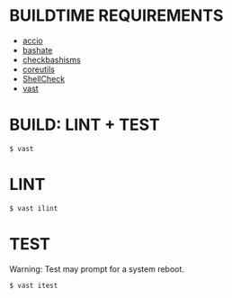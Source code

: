 # BUILDTIME REQUIREMENTS

* [accio](https://github.com/mcandre/accio)
* [bashate](https://pypi.python.org/pypi/bashate/0.5.1)
* [checkbashisms](https://sourceforge.net/projects/checkbaskisms/)
* [coreutils](https://www.gnu.org/software/coreutils/)
* [ShellCheck](https://hackage.haskell.org/package/ShellCheck)
* [vast](http://github.com/mcandre/vast)

# BUILD: LINT + TEST

```console
$ vast
```

# LINT

```console
$ vast ilint
```

# TEST

Warning: Test may prompt for a system reboot.

```console
$ vast itest
```
